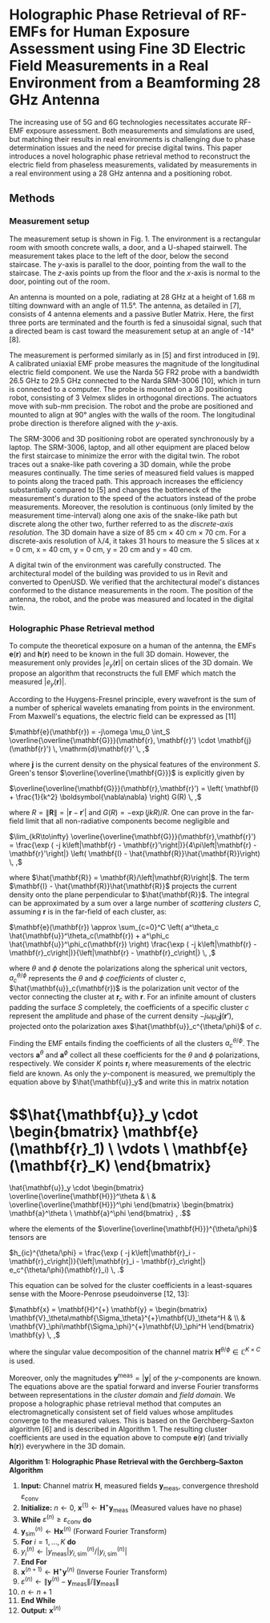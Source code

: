 # Holographic Phase Retrieval of RF-EMFs for Human Exposure Assessment using Fine 3D Electric Field Measurements in a Real Environment from a Beamforming 28 GHz Antenna

The increasing use of 5G and 6G technologies necessitates accurate RF-EMF exposure assessment. Both measurements and simulations are used, but matching their results in real environments is challenging due to phase determination issues and the need for precise digital twins. This paper introduces a novel holographic phase retrieval method to reconstruct the electric field from phaseless measurements, validated by measurements in a real environment using a 28 GHz antenna and a positioning robot.

## Methods

### Measurement setup

The measurement setup is shown in Fig. 1. The environment is a rectangular room with smooth concrete walls, a door, and a U-shaped stairwell. The measurement takes place to the left of the door, below the second staircase. The $y$-axis is parallel to the door, pointing from the wall to the staircase. The $z$-axis points up from the floor and the $x$-axis is normal to the door, pointing out of the room.

An antenna is mounted on a pole, radiating at 28 GHz at a height of 1.68 m tilting downward with an angle of 11.5°. The antenna, as detailed in [7], consists of 4 antenna elements and a passive Butler Matrix. Here, the first three ports are terminated and the fourth is fed a sinusoidal signal, such that a directed beam is cast toward the measurement setup at an angle of -14° [8].

The measurement is performed similarly as in [5] and first introduced in [9]. A calibrated uniaxial EMF probe measures the magnitude of the longitudinal electric field component. We use the Narda 5G FR2 probe with a bandwidth 26.5 GHz to 29.5 GHz connected to the Narda SRM-3006 [10], which in turn is connected to a computer. The probe is mounted on a 3D positioning robot, consisting of 3 Velmex slides in orthogonal directions. The actuators move with sub-mm precision. The robot and the probe are positioned and mounted to align at 90° angles with the walls of the room. The longitudinal probe direction is therefore aligned with the $y$-axis.

The SRM-3006 and 3D positioning robot are operated synchronously by a laptop. The SRM-3006, laptop, and all other equipment are placed below the first staircase to minimize the error with the digital twin. The robot traces out a snake-like path covering a 3D domain, while the probe measures continually. The time series of measured field values is mapped to points along the traced path. This approach increases the efficiency substantially compared to [5] and changes the bottleneck of the measurement's duration to the speed of the actuators instead of the probe measurements. Moreover, the resolution is continuous (only limited by the measurement time-interval) along one axis of the snake-like path but discrete along the other two, further referred to as the *discrete-axis resolution*. The 3D domain have a size of 85 cm × 40 cm × 70 cm. For a discrete-axis resolution of λ/4, it takes 31 hours to measure the 5 slices at x = 0 cm, x = 40 cm, y = 0 cm, y = 20 cm and y = 40 cm.

A digital twin of the environment was carefully constructed. The architectural model of the building was provided to us in Revit and converted to OpenUSD. We verified that the architectural model's distances conformed to the distance measurements in the room. The position of the antenna, the robot, and the probe was measured and located in the digital twin.

### Holographic Phase Retrieval method

To compute the theoretical exposure on a human of the antenna, the EMFs $\mathbf{e}(\mathbf{r})$ and $\mathbf{h}(\mathbf{r})$ need to be known in the full 3D domain. However, the measurement only provides $|e_y(\mathbf{r})|$ on certain slices of the 3D domain. We propose an algorithm that reconstructs the full EMF which match the measured $|e_y(\mathbf{r})|$.

According to the Huygens-Fresnel principle, every wavefront is the sum of a number of spherical wavelets emanating from points in the environment. From Maxwell's equations, the electric field can be expressed as [11]

$\mathbf{e}(\mathbf{r}) = -j\omega \mu_0 \int_S \overline{\overline{\mathbf{G}}}(\mathbf{r}, \mathbf{r}') \cdot \mathbf{j}(\mathbf{r}') \, \mathrm{d}\mathbf{r}' \, ,$

where $\mathbf{j}$ is the current density on the physical features of the environment $S$. Green's tensor $\overline{\overline{\mathbf{G}}}$ is explicitly given by 

$\overline{\overline{\mathbf{G}}}(\mathbf{r},\mathbf{r}') = \left( \mathbf{I} + \frac{1}{k^2} \boldsymbol{\nabla\nabla} \right) G(R) \, ,$

where $R=\lVert\mathbf{R}\rVert = \left|\mathbf{r} - \mathbf{r}'\right|$ and $G(R)=-\exp(jkR)/R$. One can prove in the far-field limit that all non-radiative components become negligible and

$\lim_{kR\to\infty} \overline{\overline{\mathbf{G}}}(\mathbf{r},\mathbf{r}') = \frac{\exp ( -j k\left|\mathbf{r} - \mathbf{r}'\right|)}{4\pi\left|\mathbf{r} - \mathbf{r}'\right|} \left( \mathbf{I} - \hat{\mathbf{R}}\hat{\mathbf{R}}\right) \, ,$

where $\hat{\mathbf{R}} = \mathbf{R}/\left|\mathbf{R}\right|$.
The term $\mathbf{I} - \hat{\mathbf{R}}\hat{\mathbf{R}}$ projects the current density onto the plane perpendicular to $\hat{\mathbf{R}}$. The integral can be approximated by a sum over a large number of *scattering clusters* $C$, assuming $\mathbf{r}$ is in the far-field of each cluster, as:

$\mathbf{e}(\mathbf{r}) \approx \sum_{c=0}^C \left( a^\theta_c \hat{\mathbf{u}}^\theta_c(\mathbf{r}) + a^\phi_c \hat{\mathbf{u}}^\phi_c(\mathbf{r}) \right) \frac{\exp ( -j k\left|\mathbf{r} - \mathbf{r}_c\right|)}{\left|\mathbf{r} - \mathbf{r}_c\right|} \, ,$

where $\theta$ and $\phi$ denote the polarizations along the spherical unit vectors, $a_c^{\theta / \phi}$ represents the $\theta$ and $\phi$ *coefficients* of cluster $c$, $\hat{\mathbf{u}}_c(\mathbf{r})$ is the polarization unit vector of the vector connecting the cluster at $\mathbf{r}_c$ with $\mathbf{r}$. For an infinite amount of clusters padding the surface $S$ completely, the coefficients of a specific cluster $c$ represent the amplitude and phase of the current density $-j\omega \mu_0 \mathbf{j}(\mathbf{r'})$, projected onto the polarization axes $\hat{\mathbf{u}}_c^{\theta/\phi}$ of $c$.

Finding the EMF entails finding the coefficients of all the clusters $a_c^{\theta / \phi}$. The vectors $\mathbf{a}^\theta$ and $\mathbf{a}^\phi$ collect all these coefficients for the $\theta$ and $\phi$ polarizations, respectively. We consider $K$ points $\mathbf{r}_i$ where measurements of the electric field are known. As only the $y$-component is measured, we premultiply the equation above by $\hat{\mathbf{u}}_y$ and write this in matrix notation

$$\hat{\mathbf{u}}_y \cdot \begin{bmatrix}
\mathbf{e}(\mathbf{r}_1) \\
\vdots \\
\mathbf{e}(\mathbf{r}_K)
\end{bmatrix}
=
\hat{\mathbf{u}}_y \cdot
\begin{bmatrix}
\overline{\overline{\mathbf{H}}}^\theta & \\
& \overline{\overline{\mathbf{H}}}^\phi
\end{bmatrix}
\begin{bmatrix}
\mathbf{a}^\theta \\
\mathbf{a}^\phi
\end{bmatrix} \, .$$

where the elements of the $\overline{\overline{\mathbf{H}}}^{\theta/\phi}$ tensors are

$h_{ic}^{\theta/\phi} = \frac{\exp ( -j k\left|\mathbf{r}_i - \mathbf{r}_c\right|)}{\left|\mathbf{r}_i - \mathbf{r}_c\right|} e_c^{\theta/\phi}(\mathbf{r}_i) \, .$

This equation can be solved for the cluster coefficients in a least-squares sense with the Moore-Penrose pseudoinverse [12, 13]:

$\mathbf{x} = \mathbf{H}^{+} \mathbf{y} =
\begin{bmatrix}
\mathbf{V}_\theta\mathbf{\Sigma_\theta}^{+}\mathbf{U}_\theta^H & \\
& \mathbf{V}_\phi\mathbf{\Sigma_\phi}^{+}\mathbf{U}_\phi^H 
\end{bmatrix}
\mathbf{y} \, ,$

where the singular value decomposition of the channel matrix $\mathbf{H}^{\theta / \phi} \in \mathbb{C}^{K\times C}$ is used.

Moreover, only the magnitudes $\mathbf{y}^\mathrm{meas} = \left|\mathbf{y}\right|$ of the $y$-components are known. The equations above are the spatial forward and inverse Fourier transforms between representations in the *cluster domain* and *field domain*. We propose a holographic phase retrieval method that computes an electromagnetically consistent set of field values whose amplitudes converge to the measured values. This is based on the Gerchberg–Saxton algorithm [6] and is described in Algorithm 1. The resulting cluster coefficients are used in the equation above to compute $\mathbf{e}(\mathbf{r})$ (and trivially $\mathbf{h}(\mathbf{r})$) everywhere in the 3D domain.

**Algorithm 1: Holographic Phase Retrieval with the Gerchberg–Saxton Algorithm**

1.  **Input:** Channel matrix $\mathbf{H}$, measured fields $\mathbf{y}_\mathrm{meas}$, convergence threshold $\varepsilon_\mathrm{conv}$
2.  **Initialize:** $n \gets 0$, $\mathbf{x}^{(1)} \gets \mathbf{H}^{+}  \mathbf{y}_\mathrm{meas}$ (Measured values have no phase)
3.  **While** $\varepsilon^{(n)} \geq \varepsilon_\mathrm{conv}$ **do**
4.  $\mathbf{y}_\mathrm{sim}^{(n)} \gets \mathbf{H} \mathbf{x}^{(n)}$ (Forward Fourier Transform)
5.  **For** $i = 1, \dots, K$ **do**
6.  $y_i^{(n)} \gets \left| y_{\mathrm{meas}} \right| y_{i,\mathrm{sim}}^{(n)} / \left| y_{i,\mathrm{sim}}^{(n)} \right|$
7.  **End For**
8.  $\mathbf{x}^{(n+1)} \gets \mathbf{H}^{+} \mathbf{y}^{(n)}$ (Inverse Fourier Transform)
9.  $\varepsilon^{(n)} \gets \left\lVert \mathbf{y}^{(n)} - \mathbf{y}_\mathrm{meas} \right\rVert / \left\lVert \mathbf{y}_\mathrm{meas} \right\rVert$
10. $n \gets n + 1$
11. **End While**
12. **Output:** $\mathbf{x}^{(n)}$